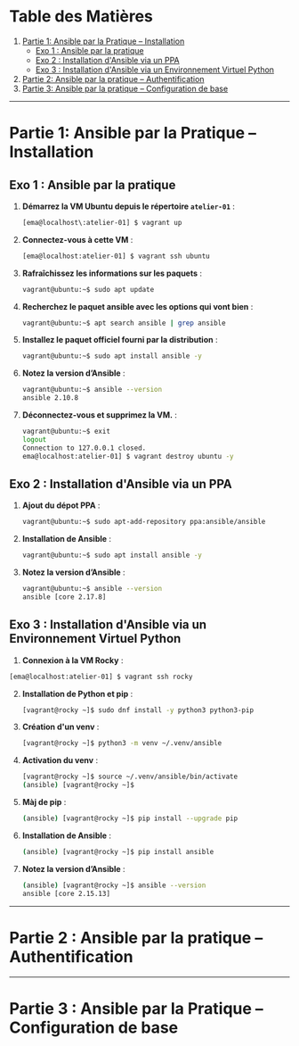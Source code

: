 # Table des Matières

1. [Partie 1: Ansible par la Pratique – Installation](#partie-1-ansible-par-la-pratique--installation)
    - [Exo 1 : Ansible par la pratique](#exo-1--ansible-par-la-pratique)
    - [Exo 2 : Installation d'Ansible via un PPA](#exo-2--installation-dansible-via-un-ppa)
    - [Exo 3 : Installation d'Ansible via un Environnement Virtuel Python](#exo-3--installation-dansible-via-un-environnement-virtuel-python)
2. [Partie 2: Ansible par la pratique – Authentification](#partie-2--ansible-par-la-pratique--authentification)
3. [Partie 3: Ansible par la pratique – Configuration de base](##partie-3--ansible-par-la-pratique--configuration-de-base)

---
# Partie 1: Ansible par la Pratique – Installation

## Exo 1 : Ansible par la pratique

1. **Démarrez la VM Ubuntu depuis le répertoire `atelier-01`** :
   ```sh
   [ema@localhost\:atelier-01] $ vagrant up
   ```

2. **Connectez-vous à cette VM** :
   ```sh
   [ema@localhost:atelier-01] $ vagrant ssh ubuntu
   ```
3. **Rafraîchissez les informations sur les paquets** :
   ```sh
   vagrant@ubuntu:~$ sudo apt update
   ```

4. **Recherchez le paquet ansible avec les options qui vont bien** :
      ```sh
   vagrant@ubuntu:~$ apt search ansible | grep ansible
   ```
5. **Installez le paquet officiel fourni par la distribution** :
   ```sh
   vagrant@ubuntu:~$ sudo apt install ansible -y
   ```

6. **Notez la version d’Ansible** :
   ```sh
   vagrant@ubuntu:~$ ansible --version
   ansible 2.10.8
   ```
8. **Déconnectez-vous et supprimez la VM.** :
   ```sh
   vagrant@ubuntu:~$ exit
   logout
   Connection to 127.0.0.1 closed.
   ema@localhost:atelier-01] $ vagrant destroy ubuntu -y
   ```

## Exo 2 : Installation d'Ansible via un PPA

1. **Ajout du dépot PPA** :
   ```sh
   vagrant@ubuntu:~$ sudo apt-add-repository ppa:ansible/ansible
   ```
2. **Installation de Ansible** :
   ```sh
   vagrant@ubuntu:~$ sudo apt install ansible -y
   ```
3. **Notez la version d’Ansible** :
   ```sh
   vagrant@ubuntu:~$ ansible --version
   ansible [core 2.17.8]
   ```
  
## Exo 3 : Installation d'Ansible via un Environnement Virtuel Python

 1. **Connexion à la VM Rocky** :
   ```sh
   [ema@localhost:atelier-01] $ vagrant ssh rocky
   ```
2. **Installation  de Python et pip** :
   ```sh
   [vagrant@rocky ~]$ sudo dnf install -y python3 python3-pip
   ```
3. **Création d'un venv** :
   ```sh
   [vagrant@rocky ~]$ python3 -m venv ~/.venv/ansible
   ```
4. **Activation du venv** :
   ```sh
   [vagrant@rocky ~]$ source ~/.venv/ansible/bin/activate
   (ansible) [vagrant@rocky ~]$
5. **Màj de pip** :
   ```sh
   (ansible) [vagrant@rocky ~]$ pip install --upgrade pip
   ```
6. **Installation de Ansible** :
   ```sh
   (ansible) [vagrant@rocky ~]$ pip install ansible
   ```

7. **Notez la version d’Ansible** :
   ```sh
   (ansible) [vagrant@rocky ~]$ ansible --version
   ansible [core 2.15.13]
   ```
---
# Partie 2 : Ansible par la pratique – Authentification

---
# Partie 3 : Ansible par la Pratique – Configuration de base
